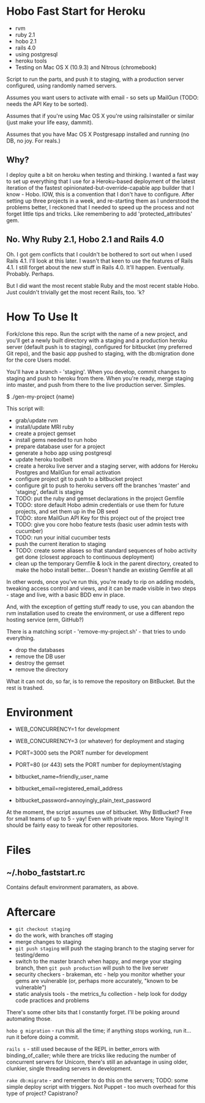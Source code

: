 # Hobo Fast Start for Heroku

- rvm
- ruby 2.1
- hobo 2.1
- rails 4.0
- using postgresql
- heroku tools
- Testing on Mac OS X (10.9.3) and Nitrous (chromebook)

Script to run the parts, and push it to staging, with a production server configured, using randomly named servers.

Assumes you want users to activate with email - so sets up MailGun (TODO: needs the API Key to be sorted).

Assumes that if you're using Mac OS X you're using railsinstaller or similar (just make your life easy, dammit).

Assumes that you have Mac OS X Postgresapp installed and running (no DB, no joy. For reals.)

## Why?

I deploy quite a bit on heroku when testing and thinking. I wanted a fast way to set up everything that I use for a Heroku-based deployment of the latest iteration of the fastest opinionated-but-override-capable app builder that I know - Hobo. IOW, this is a convention that I don't have to configure. After setting up three projects in a week, and re-starting them as I understood the problems better, I reckoned that I needed to speed up the process and not forget little tips and tricks. Like remembering to add 'protected\_attributes' gem.

## No. Why Ruby 2.1, Hobo 2.1 and Rails 4.0

Oh. I got gem conflicts that I couldn't be bothered to sort out when I used Rails 4.1. I'll look at this later. I wasn't that keen to use the features of Rails 4.1. I still forget about the new stuff in Rails 4.0. It'll happen. Eventually. Probably. Perhaps.

But I did want the most recent stable Ruby and the most recent stable Hobo. Just couldn't trivially get the most recent Rails, too. 'k?

# How To Use It

Fork/clone this repo. Run the script with the name of a new project, and you'll get a newly built directory with a staging and a production heroku server (default push is to staging), configured for bitbucket (my preferred Git repo), and the basic app pushed to staging, with the db:migration done for the core Users model.

You'll have a branch - 'staging'. When you develop, commit changes to staging and push to heroku from there. When you're ready, merge staging into master, and push from there to the live production server. Simples.

$ ./gen-my-project {name}

This script will:

- grab/update rvm
- install/update MRI ruby
- create a project gemset
- install gems needed to run hobo
- prepare database user for a project
- generate a hobo app using postgresql
- update heroku toolbelt
- create a heroku live server and a staging server, with addons for Heroku Postgres and MailGun for email activation
- configure project git to push to a bitbucket project
- configure git to push to heroku servers off the branches 'master' and 'staging', default is staging
- TODO: put the ruby and gemset declarations in the project Gemfile
- TODO: store default Hobo admin credentials or use them for future projects, and set them up in the DB seed
- TODO: store MailGun API Key for this project out of the project tree
- TODO: give you core hobo feature tests (basic user admin tests with cucumber)
- TODO: run your initial cucumber tests
- push the current iteration to staging
- TODO: create some aliases so that standard sequences of hobo activity get done (closest approach to continuous deployment)
- clean up the temporary Gemfile & lock in the parent directory, created to make the hobo install better... Doesn't handle an existing Gemfile at all

In other words, once you've run this, you're ready to rip on adding models, tweaking access control and views, and it can be made visible in two steps - stage and live, with a basic BDD env in place. 

And, with the exception of getting stuff ready to use, you can abandon the rvm installation used to create the environment, or use a different repo hosting service (erm, GitHub?)

There is a matching script - 'remove-my-project.sh' - that tries to undo everything.

* drop the databases
* remove the DB user
* destroy the gemset
* remove the directory

What it can not do, so far, is to remove the repository on BitBucket. But the rest is trashed.

# Environment

* WEB\_CONCURRENCY=1 for development
* WEB\_CONCURRENCY=3 (or whatever) for deployment and staging

* PORT=3000 sets the PORT number for development
* PORT=80 (or 443) sets the PORT number for deployment/staging

* bitbucket\_name=friendly\_user\_name
* bitbucket\_email=registered\_email\_address
* bitbucket\_password=annoyingly\_plain\_text\_password

At the moment, the script assumes use of bitbucket. Why BitBucket? 
Free for small teams of up to 5 - yay! Even with private repos. More Yaying! 
It should be fairly easy to tweak for other repositories.

# Files

## ~/.hobo\_faststart.rc

Contains default environment paramaters, as above.

# Aftercare

- `git checkout staging`
- do the work, with branches off staging
- merge changes to staging
- `git push staging` will push the staging branch to the staging server for testing/demo
- switch to the master branch when happy, and merge your staging branch, then `git push production` will push to the live server
- security checkers - brakeman, etc - help you monitor whether your gems are vulnerable (or, perhaps more accurately, "known to be vulnerable")
- static analysis tools - the metrics\_fu collection - help look for dodgy code practices and problems

There's some other bits that I constantly forget. I'll be poking around automating those.

`hobo g migration` - run this all the time; if anything stops working, run it... run it before doing a commit.

`rails s` - still used because of the REPL in better\_errors with binding\_of\_caller; while there are tricks like reducing the number of concurrent servers for Unicorn, there's still an advantage in using older, clunkier, single threading servers in development.

`rake db:migrate` - and remember to do this on the servers; TODO: some simple deploy script with triggers. Not Puppet - too much overhead for this type of project? Capistrano?
